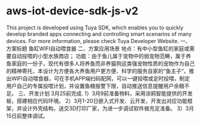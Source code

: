 # aws-iot-device-sdk-js-v2

This project is developed using Tuya SDK, which enables you to quickly develop branded apps connecting and controlling smart scenarios of many devices.         For more information, please check Tuya Developer Website.
一、方案标题
鱼缸WIFI自动喂食器
二、方案应用场景 
地点：有中小型鱼缸的家庭或需要自动投喂的小型水族商店；
功能：由于鱼儿属于宠物中的弱宠物范畴，属于养鱼家庭的一份子，现代有很多人将养鱼而非养猫狗这类强宠物性质的宠物作为自己的精神寄托，本设计为方便各大养鱼用户更方便、科学的服务自家的“鱼主子“，推出WIFI自动喂食器，可在手机APP端扫码配网，可以一键投喂或定时投喂，制定用户自己的专属投喂计划，并设置鱼粮报警下限，自动推送信息提醒用户余粮不足。
三、开发计划
3月25前完成.
1）3月9前准备物料，采用涂鸦智能提供的开发板，搭建相应代码环境。
2）3月1-20日嵌入式开发、云开发，开发出对应功能框架，并设计外壳结构，送交3D打印厂家，为进一步调试软件做充足准备。
3）3月15日前整体调试。

